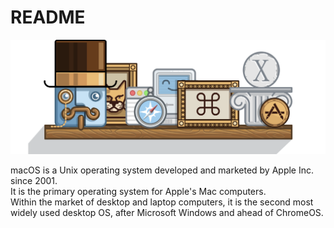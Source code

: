 # README

![macOS timeline](resources/mac_timeline-history.png)

macOS is a Unix operating system developed and marketed by Apple Inc. since 2001. <br>
It is the primary operating system for Apple's Mac computers. <br>
Within the market of desktop and laptop computers, it is the second most widely used desktop OS, after Microsoft Windows and ahead of ChromeOS.
